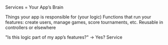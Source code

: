 Services = Your App’s Brain

Things your app is responsible for (your logic)
Functions that run your features: create users, manage games, score tournaments, etc.
Reusable in controllers or elsewhere


"Is this logic part of my app’s features?"
→ Yes? Service